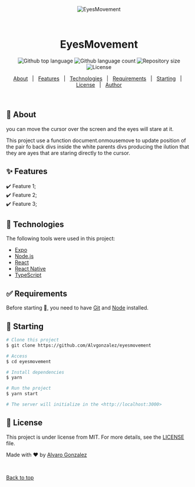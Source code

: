 <div align="center" id="top"> 
  <img src="./.github/app.gif" alt="EyesMovement" />

  &#xa0;

  <!-- <a href="https://eyesmovement.netlify.app">Demo</a> -->
</div>

<h1 align="center">EyesMovement</h1>

<p align="center">
  <img alt="Github top language" src="https://img.shields.io/github/languages/top/Alvgonzalez/eyesmovement?color=56BEB8">

  <img alt="Github language count" src="https://img.shields.io/github/languages/count/Alvgonzalez/eyesmovement?color=56BEB8">

  <img alt="Repository size" src="https://img.shields.io/github/repo-size/Alvgonzalez/eyesmovement?color=56BEB8">

  <img alt="License" src="https://img.shields.io/github/license/Alvgonzalez/eyesmovement?color=56BEB8">

  <!-- <img alt="Github issues" src="https://img.shields.io/github/issues/Alvgonzalez/eyesmovement?color=56BEB8" /> -->

  <!-- <img alt="Github forks" src="https://img.shields.io/github/forks/Alvgonzalez/eyesmovement?color=56BEB8" /> -->

  <!-- <img alt="Github stars" src="https://img.shields.io/github/stars/Alvgonzalez/eyesmovement?color=56BEB8" /> -->
</p>

<!-- Status -->

<!-- <h4 align="center"> 
	🚧  EyesMovement 🚀 Under construction...  🚧
</h4> 

<hr> -->

<p align="center">
  <a href="#dart-about">About</a> &#xa0; | &#xa0; 
  <a href="#sparkles-features">Features</a> &#xa0; | &#xa0;
  <a href="#rocket-technologies">Technologies</a> &#xa0; | &#xa0;
  <a href="#white_check_mark-requirements">Requirements</a> &#xa0; | &#xa0;
  <a href="#checkered_flag-starting">Starting</a> &#xa0; | &#xa0;
  <a href="#memo-license">License</a> &#xa0; | &#xa0;
  <a href="https://github.com/Alvgonzalez" target="_blank">Author</a>
</p>

<br>

## :dart: About ##

you can move the cursor over the screen and the eyes will stare at it. 

This project use a function document.onmousemove to update position of the pair fo back divs inside the white parents divs producing the ilution that they are ayes that are staring directly to the cursor. 

## :sparkles: Features ##

:heavy_check_mark: Feature 1;\
:heavy_check_mark: Feature 2;\
:heavy_check_mark: Feature 3;

## :rocket: Technologies ##

The following tools were used in this project:

- [Expo](https://expo.io/)
- [Node.js](https://nodejs.org/en/)
- [React](https://pt-br.reactjs.org/)
- [React Native](https://reactnative.dev/)
- [TypeScript](https://www.typescriptlang.org/)

## :white_check_mark: Requirements ##

Before starting :checkered_flag:, you need to have [Git](https://git-scm.com) and [Node](https://nodejs.org/en/) installed.

## :checkered_flag: Starting ##

```bash
# Clone this project
$ git clone https://github.com/Alvgonzalez/eyesmovement

# Access
$ cd eyesmovement

# Install dependencies
$ yarn

# Run the project
$ yarn start

# The server will initialize in the <http://localhost:3000>
```

## :memo: License ##

This project is under license from MIT. For more details, see the [LICENSE](LICENSE.md) file.


Made with :heart: by <a href="https://github.com/Alvgonzalez" target="_blank">Alvaro Gonzalez</a>

&#xa0;

<a href="#top">Back to top</a>
